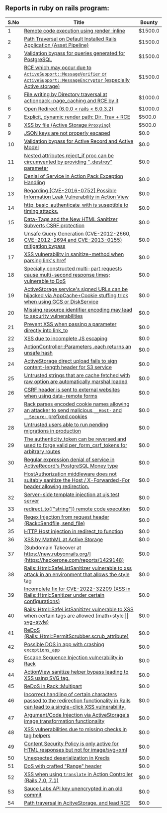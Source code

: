 ## Reports in ruby on rails program:
| S.No | Title | Bounty |
| ---- | ----- | ------ |
| 1 | [Remote code execution using render :inline](https://hackerone.com/reports/113928) | $1500.0 |
| 2 | [Path Traversal on Default Installed Rails Application (Asset Pipeline)](https://hackerone.com/reports/307808) | $1500.0 |
| 3 | [Validation bypass for queries generated for PostgreSQL](https://hackerone.com/reports/394253) | $1500.0 |
| 4 | [RCE which may occur due to `ActiveSupport::MessageVerifier` or `ActiveSupport::MessageEncryptor` (especially Active storage)](https://hackerone.com/reports/473888) | $1500.0 |
| 5 | [File writing by Directory traversal at actionpack-page_caching and RCE by it](https://hackerone.com/reports/519220) | $1000.0 |
| 6 | [Open Redirect (6.0.0 < rails < 6.0.3.2)](https://hackerone.com/reports/904059) | $1000.0 |
| 7 | [Explicit, dynamic render path: Dir. Trav + RCE](https://hackerone.com/reports/46019) | $500.0 |
| 8 | [XSS by file (Active Storage `Proxying`)](https://hackerone.com/reports/949513) | $500.0 |
| 9 | [JSON keys are not properly escaped](https://hackerone.com/reports/47280) | $0.0 |
| 10 | [Validation bypass for Active Record and Active Model](https://hackerone.com/reports/108723) | $0.0 |
| 11 | [Nested attributes reject_if proc can be circumvented by providing "_destroy" parameter](https://hackerone.com/reports/90457) | $0.0 |
| 12 | [Denial of Service in Action Pack Exception Handling](https://hackerone.com/reports/42797) | $0.0 |
| 13 | [Regarding [CVE-2016-0752] Possible Information Leak Vulnerability in Action View](https://hackerone.com/reports/113831) | $0.0 |
| 14 | [http_basic_authenticate_with is suseptible to timing attacks.](https://hackerone.com/reports/94568) | $0.0 |
| 15 | [Data-Tags and the New HTML Sanitizer Subverts CSRF protection](https://hackerone.com/reports/42728) | $0.0 |
| 16 | [Unsafe Query Generation (CVE-2012-2660, CVE-2012-2694 and CVE-2013-0155) mitigation bypass](https://hackerone.com/reports/139321) | $0.0 |
| 17 | [XSS vulnerability in sanitize-method when parsing link's href](https://hackerone.com/reports/328270) | $0.0 |
| 18 | [Specially constructed multi-part requests cause multi-second response times; vulnerable to DoS](https://hackerone.com/reports/431561) | $0.0 |
| 19 | [ActiveStorage service's signed URLs can be hijacked via AppCache+Cookie stuffing trick when using GCS or DiskService](https://hackerone.com/reports/407319) | $0.0 |
| 20 | [Missing resource identifier encoding may lead to security vulnerabilities](https://hackerone.com/reports/803922) | $0.0 |
| 21 | [Prevent XSS when passing a parameter directly into link_to ](https://hackerone.com/reports/755354) | $0.0 |
| 22 | [XSS due to incomplete JS escaping](https://hackerone.com/reports/474262) | $0.0 |
| 23 | [ActionController::Parameters .each returns an unsafe hash](https://hackerone.com/reports/292797) | $0.0 |
| 24 | [ActiveStorage direct upload fails to sign content-length header for S3 service](https://hackerone.com/reports/789579) | $0.0 |
| 25 | [Untrusted strings that are cache fetched with raw option are automatically marshal loaded](https://hackerone.com/reports/413388) | $0.0 |
| 26 | [CSRF header is sent to external websites when using data-remote forms](https://hackerone.com/reports/189878) | $0.0 |
| 27 | [Rack parses encoded cookie names allowing an attacker to send malicious `__Host-` and `__Secure-` prefixed cookies](https://hackerone.com/reports/895727) | $0.0 |
| 28 | [Untrusted users able to run pending migrations in production](https://hackerone.com/reports/899069) | $0.0 |
| 29 | [The authenticity_token can be reversed and used to forge valid per_form_csrf_tokens for arbitrary routes](https://hackerone.com/reports/732415) | $0.0 |
| 30 | [Regular expression denial of service in ActiveRecord's PostgreSQL Money type](https://hackerone.com/reports/1023899) | $0.0 |
| 31 | [HostAuthorization middleware does not suitably sanitize the Host / X-Forwarded-For header allowing redirection.](https://hackerone.com/reports/1047447) | $0.0 |
| 32 | [Server-side template injection at ujs test server](https://hackerone.com/reports/942103) | $0.0 |
| 33 | [redirect_to(["string"]) remote code execution](https://hackerone.com/reports/1106652) | $0.0 |
| 34 | [Regex Injection from request header (Rack::Sendfile, send_file)](https://hackerone.com/reports/1057216) | $0.0 |
| 35 | [HTTP Host injection in redirect_to function](https://hackerone.com/reports/888176) | $0.0 |
| 36 | [XSS by MathML at Active Storage](https://hackerone.com/reports/429873) | $0.0 |
| 37 | [Subdomain Takeover at https://new.rubyonrails.org/](https://hackerone.com/reports/1429148) | $0.0 |
| 38 | [Rails::Html::SafeListSanitizer vulnerable to xss attack in an environment that allows the style tag](https://hackerone.com/reports/1530898) | $0.0 |
| 39 | [Incomplete fix for CVE-2022-32209 (XSS in Rails::Html::Sanitizer under certain configurations)](https://hackerone.com/reports/1654310) | $0.0 |
| 40 | [Rails::Html::SafeListSanitizer vulnerable to XSS when certain tags are allowed (math+style &#124;&#124; svg+style)](https://hackerone.com/reports/1656627) | $0.0 |
| 41 | [ReDoS (Rails::Html::PermitScrubber.scrub_attribute)](https://hackerone.com/reports/1684163) | $0.0 |
| 42 | [Possible DOS in app with crashing `exceptions_app`](https://hackerone.com/reports/1300802) | $0.0 |
| 43 | [Escape Sequence Injection vulnerability in Rack](https://hackerone.com/reports/1411867) | $0.0 |
| 44 | [ActionView sanitize helper bypass leading to XSS using SVG tag.](https://hackerone.com/reports/1694173) | $0.0 |
| 45 | [ReDoS in Rack::Multipart](https://hackerone.com/reports/1489141) | $0.0 |
| 46 | [Incorrect handling of certain characters passed to the redirection functionality in Rails can lead to a single-click XSS vulnerability.](https://hackerone.com/reports/1955370) | $0.0 |
| 47 | [Argument/Code Injection via ActiveStorage's image transformation functionality](https://hackerone.com/reports/1154034) | $0.0 |
| 48 | [XSS vulnerabilities due to missing checks in tag helpers](https://hackerone.com/reports/1444151) | $0.0 |
| 49 | [Content Security Policy is only active for HTML responses  but not for image/svg+xml](https://hackerone.com/reports/1327196) | $0.0 |
| 50 | [Unexpected deserialization in Kredis](https://hackerone.com/reports/1702859) | $0.0 |
| 51 | [DoS with crafted "Range" header](https://hackerone.com/reports/2307813) | $0.0 |
| 52 | [XSS when using `translate` in Action Controller (Rails 7.0, 7.1)](https://hackerone.com/reports/2303609) | $0.0 |
| 53 | [Sauce Labs API key unencrypted in an old commit](https://hackerone.com/reports/1302395) | $0.0 |
| 54 | [Path traversal in AcitveStorage, and lead RCE](https://hackerone.com/reports/2334455) | $0.0 |